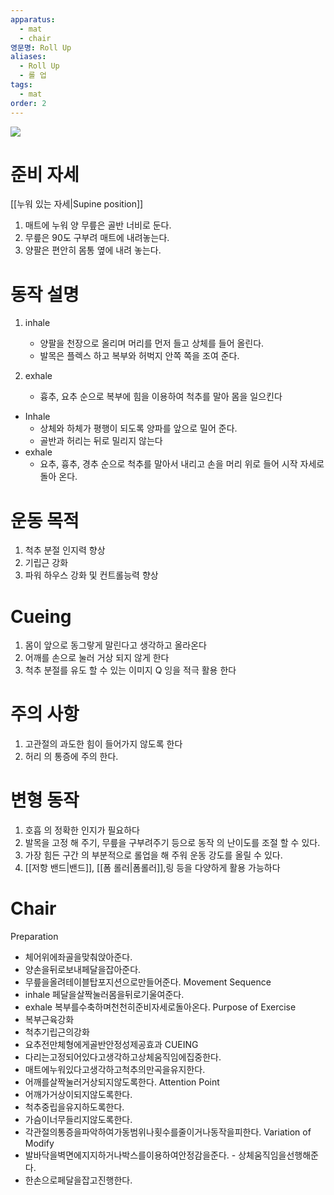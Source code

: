 ```yaml
---
apparatus:
  - mat
  - chair
영문명: Roll Up
aliases:
  - Roll Up
  - 롤 업
tags:
  - mat
order: 2
---
```



![](https://youtu.be/-Q1Oz_EgeuI?si=TNd-9tJ4j2BERn3K)

# 준비 자세

[[누워 있는 자세|Supine position]]

1. 매트에 누워 양 무릎은 골반 너비로 둔다.
2. 무릎은 90도 구부려 매트에 내려놓는다.
3. 양팔은 편안히 몸통 옆에 내려 놓는다.

# 동작 설명

1. inhale
    - 양팔을 천장으로 올리며 머리를 먼저 들고 상체를 들어 올린다.
    - 발목은 플렉스 하고 복부와 허벅지 안쪽 쪽을 조여 준다.

2. exhale
    - 흉추, 요추 순으로 복부에 힘을 이용하여 척추를 말아 몸을 일으킨다

- Inhale
    - 상체와 하체가 평행이 되도록 양파를 앞으로 밀어 준다.
    - 골반과 허리는 뒤로 밀리지 않는다
- exhale
    - 요추, 흉추, 경추 순으로 척추를 말아서 내리고 손을 머리 위로 들어 시작 자세로 돌아 온다.

# 운동 목적

1. 척추 분절 인지력 향상
2. 기립근 강화
3. 파워 하우스 강화 및 컨트롤능력 향상

# Cueing

1. 몸이 앞으로 동그랗게 말린다고 생각하고 올라온다
2. 어깨를 손으로 눌러 거상 되지 않게 한다
3. 척추 분절를 유도 할 수 있는 이미지 Q 잉을 적극 활용 한다

# 주의 사항

1. 고관절의 과도한 힘이 들어가지 않도록 한다
2. 허리 의 통증에 주의 한다.

# 변형 동작

1. 호흡 의 정확한 인지가 필요하다
2. 발목을 고정 해 주기, 무릎을 구부려주기 등으로 동작 의 난이도를 조절 할 수 있다.
3. 가장 힘든 구간 의 부분적으로 롤업을 해 주워 운동 강도를 올릴 수 있다.
4. [[저항 밴드|밴드]], [[폼 롤러|폼롤러]],링 등을 다양하게 활용 가능하다

# Chair

Preparation

- 체어위에좌골을맞춰앉아준다.
- 양손을뒤로보내페달을잡아준다.
- 무릎을올려테이블탑포지션으로만들어준다.
  Movement Sequence
- inhale 페달을살짝눌러몸을뒤로기울여준다.
- exhale 복부를수축하며천천히준비자세로돌아온다.
  Purpose of Exercise
- 복부근육강화
- 척추기립근의강화
- 요추전만체형에게골반안정성제공효과
  CUEING
- 다리는고정되어있다고생각하고상체움직임에집중한다.
- 매트에누워있다고생각하고척추의만곡을유지한다.
- 어깨를살짝눌러거상되지않도록한다.
  Attention Point
- 어깨가거상이되지않도록한다.
- 척추중립을유지하도록한다.
- 가슴이너무들리지않도록한다.
- 각관절의통증을파악하여가동범위나횟수를줄이거나동작을피한다.
  Variation of Modify
- 발바닥을벽면에지지하거나박스를이용하여안정감을준다. - 상체움직임을선행해준다.
- 한손으로페달을잡고진행한다.